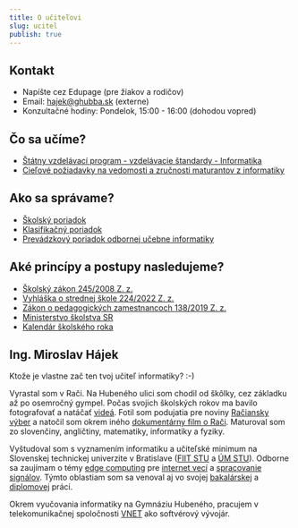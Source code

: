 ```yaml
---
title: O učiteľovi
slug: ucitel
publish: true 
---
```


## Kontakt

- Napíšte cez Edupage (pre žiakov a rodičov)
- Email: hajek@ghubba.sk (externe)
- Konzultačné hodiny: Pondelok, 15:00 - 16:00 (dohodou vopred)


## Čo sa učíme?
- [Štátny vzdelávací program - vzdelávacie štandardy - Informatika](https://www.statpedu.sk/files/articles/dokumenty/inovovany-statny-vzdelavaci-program/informatika_g_4_5_r.pdf)
- [Cieľové požiadavky na vedomosti a zručnosti maturantov z informatiky](https://www.statpedu.sk/files/articles/nove_dokumenty/cielove-poziadavky-pre-mat-skusky/informatika.pdf)

## Ako sa správame?
- [Školský poriadok](https://cloud-b.edupage.org/cloud/skolsky_poriadok24.pdf?z%3AivRemevhSjDLyiXJ7IRnHOL55jm3fLTSk8umTykW%2FYPrU86besrj0hBMENrr7qFF)
- [Klasifikačný poriadok](https://cloud-7.edupage.org/cloud/klasifikacny_por._24-25.pdf?z%3AMsblcQSypRdAcrkc6HO%2F6k8vOnkZWJ31JVaSXu8%2FvrZQuj6wwExuVDoTZlr%2BPRLt)
- [Prevádzkový poriadok odbornej učebne informatiky](https://cloud-d.edupage.org/cloud/Prevadzkovy_poriadok_ucebne_informatiky.pdf?z%3AEtZC0JrfAv4eUoeqLy7yUmRjc3NTBo8tpK67085c5P4alL4VMdjqTfylgjyI4uhX)

## Aké princípy a postupy nasledujeme?
- [Školský zákon 245/2008 Z. z.](https://www.slov-lex.sk/pravne-predpisy/SK/ZZ/2008/245/)
- [Vyhláška o strednej škole 224/2022 Z. z.](https://www.slov-lex.sk/pravne-predpisy/SK/ZZ/2022/224/)
- [Zákon o pedagogických zamestnancoch 138/2019 Z. z.](https://www.slov-lex.sk/pravne-predpisy/SK/ZZ/2019/138/)
- [Ministerstvo školstva SR](https://www.minedu.sk/vychova-a-vzdelavanie-v-strednych-skolach/)
- [Kalendár školského roka](https://calendar.zoznam.sk/school-sksk.php)


## Ing. Miroslav Hájek

Ktože je vlastne zač ten tvoj učiteľ informatiky? :-)

Vyrastal som v Rači. Na Hubeného ulici som chodil od škôlky, cez základku až po osemročný gympel. Počas svojich školských rokov ma
bavilo fotografovať a natáčať [videá](https://www.youtube.com/user/skGeoTV). Fotil som podujatia pre noviny [Račiansky výber](https://www.raca.sk/fotogaleria/page/11/) a natočil som okrem iného [dokumentárny film o Rači](https://www.raca.sk/zivot-v-raci/mestska-cast-bratislava-raca/dokumentarny-film-o-raci/). Maturoval som zo slovenčiny, angličtiny, matematiky, informatiky a fyziky.

Vyštudoval som s vyznamením informatiku a učiteľské minimum na Slovenskej technickej univerzite v Bratislave ([FIIT STU](https://www.fiit.stuba.sk/) a [ÚM STU](https://www.stuba.sk/buxus/generate_page.php?page_id=1347)). Odborne sa zaujímam o témy [edge computing](https://en.wikipedia.org/wiki/Edge_computing) pre [internet vecí](https://en.wikipedia.org/wiki/Internet_of_things) a [spracovanie signálov](https://en.wikipedia.org/wiki/Signal_processing). Týmto oblastiam som sa venoval aj vo svojej [bakalárskej](https://opac.crzp.sk/?fn=detailBiblioForm&sid=4F55101800366CEF5FF3C1DB109A) a [diplomovej](https://opac.crzp.sk/?fn=detailBiblioForm&sid=4F9CB80EDA44B4B668003C797770) práci.

Okrem vyučovania informatiky na Gymnáziu Hubeného, pracujem v telekomunikačnej spoločnosti [VNET](https://www.vnet.sk/) ako softvérový vývojár.
